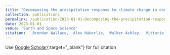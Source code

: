 ```yaml
---
title: "Decomposing the precipitation response to climate change in convection allowing simulations over the conterminous United States"
collection: publications
permalink: /publication/2023-01-01-Decomposing-the-precipitation-response-to-climate-change-in-convection-allowing-simulations-over-the-conterminous-United-States
date: 2023-01-01
venue: 'Earth and Space Science'
citation: ' Brendan Wallace,  Alex Haberlie,  Walker Ashley,  Vittorio Gensini,  Allison Michaelis, &quot;Decomposing the precipitation response to climate change in convection allowing simulations over the conterminous United States.&quot; Earth and Space Science, 2023.'
---
```

Use [Google Scholar](https://scholar.google.com/scholar?q=Decomposing+the+precipitation+response+to+climate+change+in+convection+allowing+simulations+over+the+conterminous+United+States){:target="_blank"} for full citation